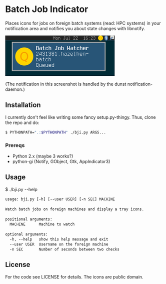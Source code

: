 # Batch Job Indicator

Places icons for jobs on foreign batch systems (read: HPC systems)
in your notification area and notifies you about state changes
with libnotify.

![screenshot](https://raw.githubusercontent.com/hirschsn/batch-job-indicator/master/screenshot.png)

(The notification in this screenshot is handled by the dunst notification-daemon.)

## Installation

I currently don't feel like writing some fancy setup.py-thingy.
Thus, clone the repo and do:
```sh
$ PYTHONPATH=".:$PYTHONPATH" ./bji.py ARGS...
```

### Prereqs

- Python 2.x (maybe 3 works?)
- python-gi (Notify, GObject, Gtk, AppIndicator3)

## Usage

$ ./bji.py --help
```
usage: bji.py [-h] [--user USER] [-n SEC] MACHINE

Watch batch jobs on foreign machines and display a tray icons.

positional arguments:
  MACHINE      Machine to watch

optional arguments:
  -h, --help   show this help message and exit
  --user USER  Username on the foreign machine
  -n SEC       Number of seconds between two checks
```

## License

For the code see LICENSE for details. The icons are public domain.

